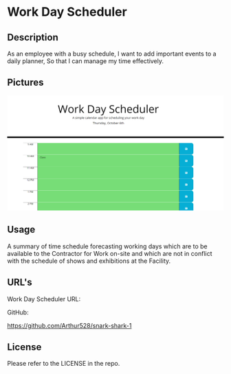 # Work Day Scheduler

## Description

As an employee with a busy schedule,
I want to add important events to a daily planner,
So that I can manage my time effectively.

## Pictures

![](assets/images/SNASHA1.png)

## Usage

A summary of time schedule forecasting working days which are to be available to the Contractor for Work on-site and which are not in conflict with the schedule of shows and exhibitions at the Facility.

## URL's

Work Day Scheduler URL:



GitHub:

https://github.com/Arthur528/snark-shark-1

## License

Please refer to the LICENSE in the repo.
